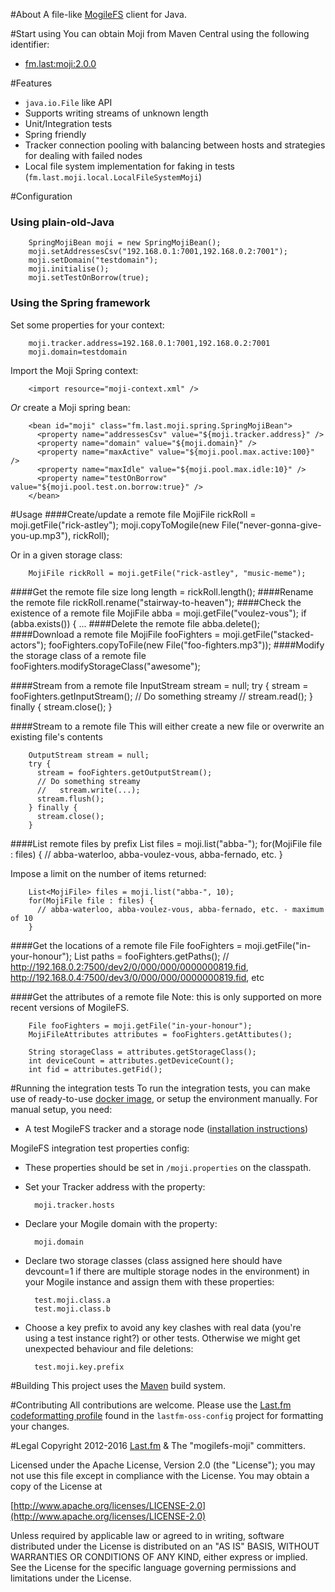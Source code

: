 #About
A file-like [MogileFS](http://danga.com/mogilefs/ "Danga Interactive - MogileFS") client for Java.

#Start using
You can obtain Moji from Maven Central using the following identifier:
* [fm.last:moji:2.0.0](http://search.maven.org/#artifactdetails%7Cfm.last%7Cmoji%7C2.0.0%7Cjar)

#Features
* `java.io.File` like API
* Supports writing streams of unknown length
* Unit/Integration tests
* Spring friendly
* Tracker connection pooling with balancing between hosts and strategies for dealing with failed nodes
* Local file system implementation for faking in tests (`fm.last.moji.local.LocalFileSystemMoji`)

#Configuration
### Using plain-old-Java
        SpringMojiBean moji = new SpringMojiBean();
        moji.setAddressesCsv("192.168.0.1:7001,192.168.0.2:7001");
        moji.setDomain("testdomain");
        moji.initialise();
        moji.setTestOnBorrow(true);
### Using the Spring framework
Set some properties for your context:

        moji.tracker.address=192.168.0.1:7001,192.168.0.2:7001
        moji.domain=testdomain
        
Import the Moji Spring context:

        <import resource="moji-context.xml" />
  
*Or* create a Moji spring bean:

        <bean id="moji" class="fm.last.moji.spring.SpringMojiBean">
          <property name="addressesCsv" value="${moji.tracker.address}" />
          <property name="domain" value="${moji.domain}" />
          <property name="maxActive" value="${moji.pool.max.active:100}" />
          <property name="maxIdle" value="${moji.pool.max.idle:10}" />
          <property name="testOnBorrow" value="${moji.pool.test.on.borrow:true}" />
        </bean>

#Usage
####Create/update a remote file
        MojiFile rickRoll = moji.getFile("rick-astley");
        moji.copyToMogile(new File("never-gonna-give-you-up.mp3"), rickRoll);
        
Or in a given storage class:

        MojiFile rickRoll = moji.getFile("rick-astley", "music-meme");

####Get the remote file size
        long length = rickRoll.length();
####Rename the remote file
        rickRoll.rename("stairway-to-heaven");
####Check the existence of a remote file
        MojiFile abba = moji.getFile("voulez-vous");
        if (abba.exists()) {
          ...
####Delete the remote file
        abba.delete();
####Download a remote file
        MojiFile fooFighters = moji.getFile("stacked-actors");
        fooFighters.copyToFile(new File("foo-fighters.mp3"));
####Modify the storage class of a remote file
        fooFighters.modifyStorageClass("awesome");

####Stream from a remote file
        InputStream stream = null;
        try {
          stream = fooFighters.getInputStream();
          // Do something streamy
          //   stream.read();
        } finally {
          stream.close();
        }

####Stream to a remote file
This will either create a new file or overwrite an existing file's contents

        OutputStream stream = null;
        try {
          stream = fooFighters.getOutputStream();
          // Do something streamy
          //   stream.write(...);
          stream.flush();
        } finally {
          stream.close();
        }
####List remote files by prefix
        List<MojiFile> files = moji.list("abba-");
        for(MojiFile file : files) {
          // abba-waterloo, abba-voulez-vous, abba-fernado, etc.
        }

Impose a limit on the number of items returned:

        List<MojiFile> files = moji.list("abba-", 10);
        for(MojiFile file : files) {
          // abba-waterloo, abba-voulez-vous, abba-fernado, etc. - maximum of 10
        }

####Get the locations of a remote file
        File fooFighters = moji.getFile("in-your-honour"); 
        List<URL> paths = fooFighters.getPaths();
        // http://192.168.0.2:7500/dev2/0/000/000/0000000819.fid, http://192.168.0.4:7500/dev3/0/000/000/0000000819.fid, etc

####Get the attributes of a remote file
Note: this is only supported on more recent versions of MogileFS.

        File fooFighters = moji.getFile("in-your-honour"); 
        MojiFileAttributes attributes = fooFighters.getAttibutes();
        
        String storageClass = attributes.getStorageClass();
        int deviceCount = attributes.getDeviceCount();
        int fid = attributes.getFid();

#Running the integration tests
To run the integration tests, you can make use of ready-to-use [docker image](https://hub.docker.com/r/hrchu/mogile-moji/), or setup the environment manually. For manual setup, you need:

* A test MogileFS tracker and a storage node ([installation instructions](http://code.google.com/p/mogilefs/wiki/InstallHowTo "Google Code - MogileFS installation instructions"))

MogileFS integration test properties config:

* These properties should be set in `/moji.properties` on the classpath.
* Set your Tracker address with the property:

        moji.tracker.hosts
* Declare your Mogile domain with the property:

        moji.domain
* Declare two storage classes (class assigned here should have devcount=1 if there are multiple storage nodes in the environment) in your Mogile instance and assign them with these properties:

        test.moji.class.a
        test.moji.class.b
* Choose a key prefix to avoid any key clashes with real data (you're using a test instance right?) or other tests. Otherwise we might get unexpected behaviour and file deletions:

        test.moji.key.prefix

#Building
This project uses the [Maven](http://maven.apache.org/) build system.

#Contributing
All contributions are welcome. Please use the [Last.fm codeformatting profile](https://github.com/lastfm/lastfm-oss-config/blob/master/src/main/resources/fm/last/last.fm.eclipse-codeformatter-profile.xml) found in the `lastfm-oss-config` project for formatting your changes.

#Legal
Copyright 2012-2016 [Last.fm](http://www.last.fm/) & The "mogilefs-moji" committers.

Licensed under the Apache License, Version 2.0 (the "License");
you may not use this file except in compliance with the License.
You may obtain a copy of the License at
 
[http://www.apache.org/licenses/LICENSE-2.0](http://www.apache.org/licenses/LICENSE-2.0)
 
Unless required by applicable law or agreed to in writing, software
distributed under the License is distributed on an "AS IS" BASIS,
WITHOUT WARRANTIES OR CONDITIONS OF ANY KIND, either express or implied.
See the License for the specific language governing permissions and
limitations under the License.

